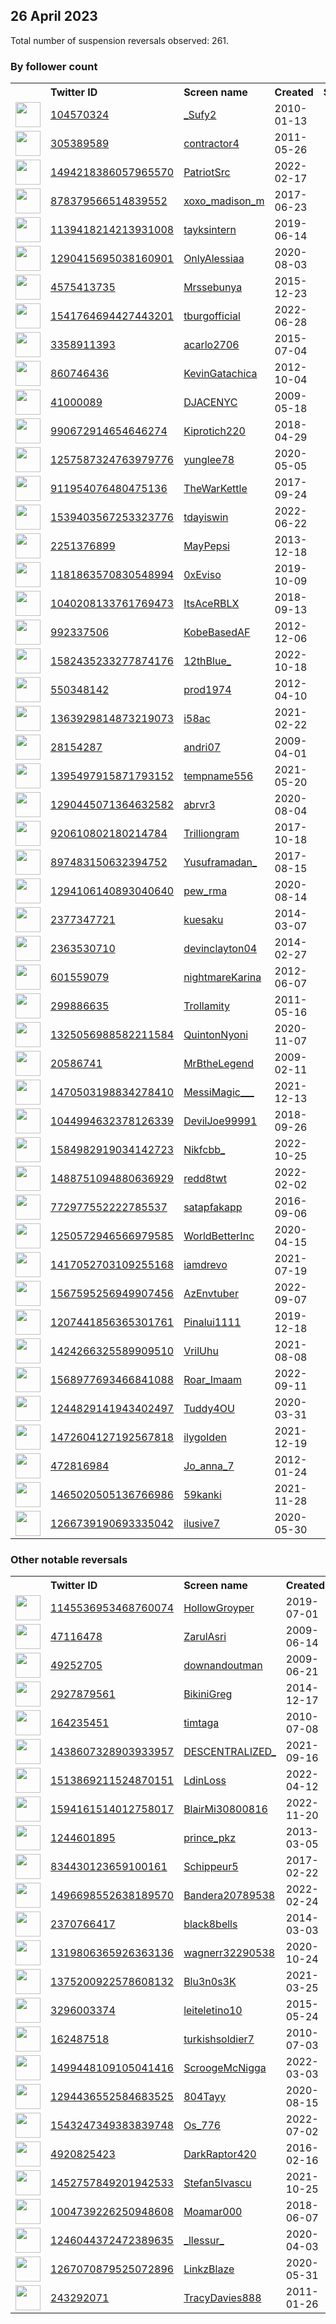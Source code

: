 
## 26 April 2023
Total number of suspension reversals observed: 261.

### By follower count
<table><tr><th></th><th align="left">Twitter ID</th><th align="left">Screen name</th>
<th align="left">Created</th><th align="left">Status</th><th align="left">Suspended</th><th align="left">Followers</th>
<tr><td><a href="https://pbs.twimg.com/profile_images/1354566439726964743/yHLy4h3g_normal.jpg"><img src="https://pbs.twimg.com/profile_images/1354566439726964743/yHLy4h3g_normal.jpg" width="40px" height="40px" align="center"/></a></td><td><a href="https://twitter.com/intent/user?user_id=104570324">104570324</a></td><td><a href="https://twitter.com/_Sufy2">_Sufy2</a></td><td>2010-01-13</td><td align="center"></td><td></td><td>69335</td></tr>
<tr><td><a href="https://pbs.twimg.com/profile_images/1595427436090609665/BiK4KELM_normal.jpg"><img src="https://pbs.twimg.com/profile_images/1595427436090609665/BiK4KELM_normal.jpg" width="40px" height="40px" align="center"/></a></td><td><a href="https://twitter.com/intent/user?user_id=305389589">305389589</a></td><td><a href="https://twitter.com/contractor4">contractor4</a></td><td>2011-05-26</td><td align="center"></td><td>2023-03-28</td><td>33359</td></tr>
<tr><td><a href="https://pbs.twimg.com/profile_images/1532571921287680004/_eP48_gD_normal.jpg"><img src="https://pbs.twimg.com/profile_images/1532571921287680004/_eP48_gD_normal.jpg" width="40px" height="40px" align="center"/></a></td><td><a href="https://twitter.com/intent/user?user_id=1494218386057965570">1494218386057965570</a></td><td><a href="https://twitter.com/PatriotSrc">PatriotSrc</a></td><td>2022-02-17</td><td align="center"></td><td>2022-07-13</td><td>29992</td></tr>
<tr><td><a href="https://pbs.twimg.com/profile_images/1649442869718183937/DQGAp0bw_normal.jpg"><img src="https://pbs.twimg.com/profile_images/1649442869718183937/DQGAp0bw_normal.jpg" width="40px" height="40px" align="center"/></a></td><td><a href="https://twitter.com/intent/user?user_id=878379566514839552">878379566514839552</a></td><td><a href="https://twitter.com/xoxo_madison_m">xoxo_madison_m</a></td><td>2017-06-23</td><td align="center"></td><td>2022-10-24</td><td>27038</td></tr>
<tr><td><a href="https://pbs.twimg.com/profile_images/1642647608337342467/ltIx6cD__normal.jpg"><img src="https://pbs.twimg.com/profile_images/1642647608337342467/ltIx6cD__normal.jpg" width="40px" height="40px" align="center"/></a></td><td><a href="https://twitter.com/intent/user?user_id=1139418214213931008">1139418214213931008</a></td><td><a href="https://twitter.com/tayksintern">tayksintern</a></td><td>2019-06-14</td><td align="center"></td><td></td><td>22893</td></tr>
<tr><td><a href="https://pbs.twimg.com/profile_images/1658316091540799488/B7AM1rMi_normal.jpg"><img src="https://pbs.twimg.com/profile_images/1658316091540799488/B7AM1rMi_normal.jpg" width="40px" height="40px" align="center"/></a></td><td><a href="https://twitter.com/intent/user?user_id=1290415695038160901">1290415695038160901</a></td><td><a href="https://twitter.com/OnlyAlessiaa">OnlyAlessiaa</a></td><td>2020-08-03</td><td align="center"></td><td>2023-03-27</td><td>12019</td></tr>
<tr><td><a href="https://pbs.twimg.com/profile_images/1583393693863739392/Y5qQDIAJ_normal.jpg"><img src="https://pbs.twimg.com/profile_images/1583393693863739392/Y5qQDIAJ_normal.jpg" width="40px" height="40px" align="center"/></a></td><td><a href="https://twitter.com/intent/user?user_id=4575413735">4575413735</a></td><td><a href="https://twitter.com/Mrssebunya">Mrssebunya</a></td><td>2015-12-23</td><td align="center"></td><td>2022-11-21</td><td>8917</td></tr>
<tr><td><a href="https://pbs.twimg.com/profile_images/1542036957294911490/FeXIt8Zy_normal.jpg"><img src="https://pbs.twimg.com/profile_images/1542036957294911490/FeXIt8Zy_normal.jpg" width="40px" height="40px" align="center"/></a></td><td><a href="https://twitter.com/intent/user?user_id=1541764694427443201">1541764694427443201</a></td><td><a href="https://twitter.com/tburgofficial">tburgofficial</a></td><td>2022-06-28</td><td align="center"></td><td>2023-03-26</td><td>6982</td></tr>
<tr><td><a href="https://pbs.twimg.com/profile_images/721296166286204928/tJ07BPIc_normal.jpg"><img src="https://pbs.twimg.com/profile_images/721296166286204928/tJ07BPIc_normal.jpg" width="40px" height="40px" align="center"/></a></td><td><a href="https://twitter.com/intent/user?user_id=3358911393">3358911393</a></td><td><a href="https://twitter.com/acarlo2706">acarlo2706</a></td><td>2015-07-04</td><td align="center"></td><td>2023-04-16</td><td>5133</td></tr>
<tr><td><a href="https://pbs.twimg.com/profile_images/770005787137671168/uJA5dQrZ_normal.jpg"><img src="https://pbs.twimg.com/profile_images/770005787137671168/uJA5dQrZ_normal.jpg" width="40px" height="40px" align="center"/></a></td><td><a href="https://twitter.com/intent/user?user_id=860746436">860746436</a></td><td><a href="https://twitter.com/KevinGatachica">KevinGatachica</a></td><td>2012-10-04</td><td align="center">🚫</td><td></td><td>3920</td></tr>
<tr><td><a href="https://pbs.twimg.com/profile_images/1643567588197187586/R5H36tqt_normal.jpg"><img src="https://pbs.twimg.com/profile_images/1643567588197187586/R5H36tqt_normal.jpg" width="40px" height="40px" align="center"/></a></td><td><a href="https://twitter.com/intent/user?user_id=41000089">41000089</a></td><td><a href="https://twitter.com/DJACENYC">DJACENYC</a></td><td>2009-05-18</td><td align="center"></td><td></td><td>3889</td></tr>
<tr><td><a href="https://pbs.twimg.com/profile_images/1645742654129422336/nBOQVMxW_normal.jpg"><img src="https://pbs.twimg.com/profile_images/1645742654129422336/nBOQVMxW_normal.jpg" width="40px" height="40px" align="center"/></a></td><td><a href="https://twitter.com/intent/user?user_id=990672914654646274">990672914654646274</a></td><td><a href="https://twitter.com/Kiprotich220">Kiprotich220</a></td><td>2018-04-29</td><td align="center"></td><td>2023-02-19</td><td>3041</td></tr>
<tr><td><a href="https://pbs.twimg.com/profile_images/1653769845270368264/by37x8uP_normal.jpg"><img src="https://pbs.twimg.com/profile_images/1653769845270368264/by37x8uP_normal.jpg" width="40px" height="40px" align="center"/></a></td><td><a href="https://twitter.com/intent/user?user_id=1257587324763979776">1257587324763979776</a></td><td><a href="https://twitter.com/yunglee78">yunglee78</a></td><td>2020-05-05</td><td align="center"></td><td>2023-01-16</td><td>2802</td></tr>
<tr><td><a href="https://pbs.twimg.com/profile_images/1096773478525665280/sUZHx15W_normal.png"><img src="https://pbs.twimg.com/profile_images/1096773478525665280/sUZHx15W_normal.png" width="40px" height="40px" align="center"/></a></td><td><a href="https://twitter.com/intent/user?user_id=911954076480475136">911954076480475136</a></td><td><a href="https://twitter.com/TheWarKettle">TheWarKettle</a></td><td>2017-09-24</td><td align="center"></td><td></td><td>2759</td></tr>
<tr><td><a href="https://pbs.twimg.com/profile_images/1655674201901252608/udhnAVPn_normal.png"><img src="https://pbs.twimg.com/profile_images/1655674201901252608/udhnAVPn_normal.png" width="40px" height="40px" align="center"/></a></td><td><a href="https://twitter.com/intent/user?user_id=1539403567253323776">1539403567253323776</a></td><td><a href="https://twitter.com/tdayiswin">tdayiswin</a></td><td>2022-06-22</td><td align="center"></td><td>2023-03-26</td><td>2542</td></tr>
<tr><td><a href="https://pbs.twimg.com/profile_images/811789077989101568/_XLzOH64_normal.jpg"><img src="https://pbs.twimg.com/profile_images/811789077989101568/_XLzOH64_normal.jpg" width="40px" height="40px" align="center"/></a></td><td><a href="https://twitter.com/intent/user?user_id=2251376899">2251376899</a></td><td><a href="https://twitter.com/MayPepsi">MayPepsi</a></td><td>2013-12-18</td><td align="center"></td><td></td><td>2093</td></tr>
<tr><td><a href="https://pbs.twimg.com/profile_images/1595631998764142592/998v4m4G_normal.png"><img src="https://pbs.twimg.com/profile_images/1595631998764142592/998v4m4G_normal.png" width="40px" height="40px" align="center"/></a></td><td><a href="https://twitter.com/intent/user?user_id=1181863570830548994">1181863570830548994</a></td><td><a href="https://twitter.com/0xEviso">0xEviso</a></td><td>2019-10-09</td><td align="center"></td><td>2023-01-20</td><td>1961</td></tr>
<tr><td><a href="https://pbs.twimg.com/profile_images/1647281665943928832/ncIN4poS_normal.jpg"><img src="https://pbs.twimg.com/profile_images/1647281665943928832/ncIN4poS_normal.jpg" width="40px" height="40px" align="center"/></a></td><td><a href="https://twitter.com/intent/user?user_id=1040208133761769473">1040208133761769473</a></td><td><a href="https://twitter.com/ItsAceRBLX">ItsAceRBLX</a></td><td>2018-09-13</td><td align="center"></td><td>2022-11-29</td><td>1955</td></tr>
<tr><td><a href="https://pbs.twimg.com/profile_images/1587595947965616129/DS1lq-OX_normal.jpg"><img src="https://pbs.twimg.com/profile_images/1587595947965616129/DS1lq-OX_normal.jpg" width="40px" height="40px" align="center"/></a></td><td><a href="https://twitter.com/intent/user?user_id=992337506">992337506</a></td><td><a href="https://twitter.com/KobeBasedAF">KobeBasedAF</a></td><td>2012-12-06</td><td align="center"></td><td>2022-12-06</td><td>1666</td></tr>
<tr><td><a href="https://pbs.twimg.com/profile_images/1650936432058310672/e3pkXWbu_normal.jpg"><img src="https://pbs.twimg.com/profile_images/1650936432058310672/e3pkXWbu_normal.jpg" width="40px" height="40px" align="center"/></a></td><td><a href="https://twitter.com/intent/user?user_id=1582435233277874176">1582435233277874176</a></td><td><a href="https://twitter.com/12thBlue_">12thBlue_</a></td><td>2022-10-18</td><td align="center"></td><td>2023-03-22</td><td>1509</td></tr>
<tr><td><a href="https://pbs.twimg.com/profile_images/1635330342906396674/_P3qHp6r_normal.jpg"><img src="https://pbs.twimg.com/profile_images/1635330342906396674/_P3qHp6r_normal.jpg" width="40px" height="40px" align="center"/></a></td><td><a href="https://twitter.com/intent/user?user_id=550348142">550348142</a></td><td><a href="https://twitter.com/prod1974">prod1974</a></td><td>2012-04-10</td><td align="center"></td><td>2023-03-16</td><td>1398</td></tr>
<tr><td><a href="https://pbs.twimg.com/profile_images/1650472174216462337/qHTCRPXo_normal.jpg"><img src="https://pbs.twimg.com/profile_images/1650472174216462337/qHTCRPXo_normal.jpg" width="40px" height="40px" align="center"/></a></td><td><a href="https://twitter.com/intent/user?user_id=1363929814873219073">1363929814873219073</a></td><td><a href="https://twitter.com/i58ac">i58ac</a></td><td>2021-02-22</td><td align="center"></td><td>2023-02-17</td><td>1390</td></tr>
<tr><td><a href="https://pbs.twimg.com/profile_images/1560204397409288192/rvM2MiEw_normal.jpg"><img src="https://pbs.twimg.com/profile_images/1560204397409288192/rvM2MiEw_normal.jpg" width="40px" height="40px" align="center"/></a></td><td><a href="https://twitter.com/intent/user?user_id=28154287">28154287</a></td><td><a href="https://twitter.com/andri07">andri07</a></td><td>2009-04-01</td><td align="center"></td><td>2022-12-31</td><td>1248</td></tr>
<tr><td><a href="https://pbs.twimg.com/profile_images/1657055408266018816/OpHTNMZs_normal.jpg"><img src="https://pbs.twimg.com/profile_images/1657055408266018816/OpHTNMZs_normal.jpg" width="40px" height="40px" align="center"/></a></td><td><a href="https://twitter.com/intent/user?user_id=1395497915871793152">1395497915871793152</a></td><td><a href="https://twitter.com/tempname556">tempname556</a></td><td>2021-05-20</td><td align="center"></td><td></td><td>1152</td></tr>
<tr><td><a href="https://pbs.twimg.com/profile_images/1539502559773306881/1V7u_6PE_normal.jpg"><img src="https://pbs.twimg.com/profile_images/1539502559773306881/1V7u_6PE_normal.jpg" width="40px" height="40px" align="center"/></a></td><td><a href="https://twitter.com/intent/user?user_id=1290445071364632582">1290445071364632582</a></td><td><a href="https://twitter.com/abrvr3">abrvr3</a></td><td>2020-08-04</td><td align="center"></td><td>2022-12-13</td><td>1062</td></tr>
<tr><td><a href="https://pbs.twimg.com/profile_images/1644859152789827586/h7Xag5Nt_normal.jpg"><img src="https://pbs.twimg.com/profile_images/1644859152789827586/h7Xag5Nt_normal.jpg" width="40px" height="40px" align="center"/></a></td><td><a href="https://twitter.com/intent/user?user_id=920610802180214784">920610802180214784</a></td><td><a href="https://twitter.com/Trilliongram">Trilliongram</a></td><td>2017-10-18</td><td align="center"></td><td>2023-03-26</td><td>1032</td></tr>
<tr><td><a href="https://pbs.twimg.com/profile_images/1589349255889801217/8UUJshhl_normal.jpg"><img src="https://pbs.twimg.com/profile_images/1589349255889801217/8UUJshhl_normal.jpg" width="40px" height="40px" align="center"/></a></td><td><a href="https://twitter.com/intent/user?user_id=897483150632394752">897483150632394752</a></td><td><a href="https://twitter.com/Yusuframadan_">Yusuframadan_</a></td><td>2017-08-15</td><td align="center"></td><td>2023-04-02</td><td>923</td></tr>
<tr><td><a href="https://pbs.twimg.com/profile_images/1596019115558580224/43UqjueN_normal.jpg"><img src="https://pbs.twimg.com/profile_images/1596019115558580224/43UqjueN_normal.jpg" width="40px" height="40px" align="center"/></a></td><td><a href="https://twitter.com/intent/user?user_id=1294106140893040640">1294106140893040640</a></td><td><a href="https://twitter.com/pew_rma">pew_rma</a></td><td>2020-08-14</td><td align="center"></td><td>2022-11-27</td><td>881</td></tr>
<tr><td><a href="https://pbs.twimg.com/profile_images/570624975501918208/k3rBTMdX_normal.jpeg"><img src="https://pbs.twimg.com/profile_images/570624975501918208/k3rBTMdX_normal.jpeg" width="40px" height="40px" align="center"/></a></td><td><a href="https://twitter.com/intent/user?user_id=2377347721">2377347721</a></td><td><a href="https://twitter.com/kuesaku">kuesaku</a></td><td>2014-03-07</td><td align="center"></td><td>2023-03-21</td><td>868</td></tr>
<tr><td><a href="https://pbs.twimg.com/profile_images/1604591576373727233/o-0kOIAD_normal.jpg"><img src="https://pbs.twimg.com/profile_images/1604591576373727233/o-0kOIAD_normal.jpg" width="40px" height="40px" align="center"/></a></td><td><a href="https://twitter.com/intent/user?user_id=2363530710">2363530710</a></td><td><a href="https://twitter.com/devinclayton04">devinclayton04</a></td><td>2014-02-27</td><td align="center">🔒</td><td>2023-01-28</td><td>781</td></tr>
<tr><td><a href="https://pbs.twimg.com/profile_images/1649300861057925120/dzYBrijE_normal.jpg"><img src="https://pbs.twimg.com/profile_images/1649300861057925120/dzYBrijE_normal.jpg" width="40px" height="40px" align="center"/></a></td><td><a href="https://twitter.com/intent/user?user_id=601559079">601559079</a></td><td><a href="https://twitter.com/nightmareKarina">nightmareKarina</a></td><td>2012-06-07</td><td align="center">🚫</td><td>2023-03-21</td><td>775</td></tr>
<tr><td><a href="https://pbs.twimg.com/profile_images/1648834644140253185/TWWRrAMb_normal.jpg"><img src="https://pbs.twimg.com/profile_images/1648834644140253185/TWWRrAMb_normal.jpg" width="40px" height="40px" align="center"/></a></td><td><a href="https://twitter.com/intent/user?user_id=299886635">299886635</a></td><td><a href="https://twitter.com/Trollamity">Trollamity</a></td><td>2011-05-16</td><td align="center"></td><td></td><td>721</td></tr>
<tr><td><a href="https://pbs.twimg.com/profile_images/1570113674026655744/FMWnCFL2_normal.jpg"><img src="https://pbs.twimg.com/profile_images/1570113674026655744/FMWnCFL2_normal.jpg" width="40px" height="40px" align="center"/></a></td><td><a href="https://twitter.com/intent/user?user_id=1325056988582211584">1325056988582211584</a></td><td><a href="https://twitter.com/QuintonNyoni">QuintonNyoni</a></td><td>2020-11-07</td><td align="center"></td><td>2023-03-28</td><td>709</td></tr>
<tr><td><a href="https://pbs.twimg.com/profile_images/1650203361822535687/tsvlDvkp_normal.jpg"><img src="https://pbs.twimg.com/profile_images/1650203361822535687/tsvlDvkp_normal.jpg" width="40px" height="40px" align="center"/></a></td><td><a href="https://twitter.com/intent/user?user_id=20586741">20586741</a></td><td><a href="https://twitter.com/MrBtheLegend">MrBtheLegend</a></td><td>2009-02-11</td><td align="center"></td><td>2023-03-27</td><td>698</td></tr>
<tr><td><a href="https://pbs.twimg.com/profile_images/1486037229483053056/dZrGJu8V_normal.jpg"><img src="https://pbs.twimg.com/profile_images/1486037229483053056/dZrGJu8V_normal.jpg" width="40px" height="40px" align="center"/></a></td><td><a href="https://twitter.com/intent/user?user_id=1470503198834278410">1470503198834278410</a></td><td><a href="https://twitter.com/MessiMagic___">MessiMagic___</a></td><td>2021-12-13</td><td align="center"></td><td>2023-03-16</td><td>666</td></tr>
<tr><td><a href="https://pbs.twimg.com/profile_images/1067200942381166600/1yN1KOMG_normal.jpg"><img src="https://pbs.twimg.com/profile_images/1067200942381166600/1yN1KOMG_normal.jpg" width="40px" height="40px" align="center"/></a></td><td><a href="https://twitter.com/intent/user?user_id=1044994632378126339">1044994632378126339</a></td><td><a href="https://twitter.com/DevilJoe99991">DevilJoe99991</a></td><td>2018-09-26</td><td align="center"></td><td>2023-02-08</td><td>664</td></tr>
<tr><td><a href="https://pbs.twimg.com/profile_images/1658979845223903234/vO29VQwT_normal.jpg"><img src="https://pbs.twimg.com/profile_images/1658979845223903234/vO29VQwT_normal.jpg" width="40px" height="40px" align="center"/></a></td><td><a href="https://twitter.com/intent/user?user_id=1584982919034142723">1584982919034142723</a></td><td><a href="https://twitter.com/Nikfcbb_">Nikfcbb_</a></td><td>2022-10-25</td><td align="center"></td><td>2022-12-20</td><td>645</td></tr>
<tr><td><a href="https://pbs.twimg.com/profile_images/1658886090374119426/MjR9rL1a_normal.jpg"><img src="https://pbs.twimg.com/profile_images/1658886090374119426/MjR9rL1a_normal.jpg" width="40px" height="40px" align="center"/></a></td><td><a href="https://twitter.com/intent/user?user_id=1488751094880636929">1488751094880636929</a></td><td><a href="https://twitter.com/redd8twt">redd8twt</a></td><td>2022-02-02</td><td align="center"></td><td>2022-12-17</td><td>641</td></tr>
<tr><td><a href="https://pbs.twimg.com/profile_images/1648674880844443649/3p2XyKAq_normal.jpg"><img src="https://pbs.twimg.com/profile_images/1648674880844443649/3p2XyKAq_normal.jpg" width="40px" height="40px" align="center"/></a></td><td><a href="https://twitter.com/intent/user?user_id=772977552222785537">772977552222785537</a></td><td><a href="https://twitter.com/satapfakapp">satapfakapp</a></td><td>2016-09-06</td><td align="center"></td><td>2023-02-15</td><td>638</td></tr>
<tr><td><a href="https://pbs.twimg.com/profile_images/1392599906058182656/HI7jxKc3_normal.jpg"><img src="https://pbs.twimg.com/profile_images/1392599906058182656/HI7jxKc3_normal.jpg" width="40px" height="40px" align="center"/></a></td><td><a href="https://twitter.com/intent/user?user_id=1250572946566979585">1250572946566979585</a></td><td><a href="https://twitter.com/WorldBetterInc">WorldBetterInc</a></td><td>2020-04-15</td><td align="center"></td><td>2023-03-04</td><td>637</td></tr>
<tr><td><a href="https://pbs.twimg.com/profile_images/1564745943655784449/_HgKwy0__normal.jpg"><img src="https://pbs.twimg.com/profile_images/1564745943655784449/_HgKwy0__normal.jpg" width="40px" height="40px" align="center"/></a></td><td><a href="https://twitter.com/intent/user?user_id=1417052703109255168">1417052703109255168</a></td><td><a href="https://twitter.com/iamdrevo">iamdrevo</a></td><td>2021-07-19</td><td align="center"></td><td>2023-01-01</td><td>575</td></tr>
<tr><td><a href="https://pbs.twimg.com/profile_images/1649604671412097025/wgbxjFCT_normal.jpg"><img src="https://pbs.twimg.com/profile_images/1649604671412097025/wgbxjFCT_normal.jpg" width="40px" height="40px" align="center"/></a></td><td><a href="https://twitter.com/intent/user?user_id=1567595256949907456">1567595256949907456</a></td><td><a href="https://twitter.com/AzEnvtuber">AzEnvtuber</a></td><td>2022-09-07</td><td align="center"></td><td>2023-04-10</td><td>573</td></tr>
<tr><td><a href="https://pbs.twimg.com/profile_images/1265468184469147649/qDI1y3f3_normal.jpg"><img src="https://pbs.twimg.com/profile_images/1265468184469147649/qDI1y3f3_normal.jpg" width="40px" height="40px" align="center"/></a></td><td><a href="https://twitter.com/intent/user?user_id=1207441856365301761">1207441856365301761</a></td><td><a href="https://twitter.com/Pinalui1111">Pinalui1111</a></td><td>2019-12-18</td><td align="center"></td><td></td><td>570</td></tr>
<tr><td><a href="https://pbs.twimg.com/profile_images/1506019597727801354/CmpHx8A4_normal.jpg"><img src="https://pbs.twimg.com/profile_images/1506019597727801354/CmpHx8A4_normal.jpg" width="40px" height="40px" align="center"/></a></td><td><a href="https://twitter.com/intent/user?user_id=1424266325589909510">1424266325589909510</a></td><td><a href="https://twitter.com/VrilUhu">VrilUhu</a></td><td>2021-08-08</td><td align="center"></td><td>2022-06-08</td><td>556</td></tr>
<tr><td><a href="https://pbs.twimg.com/profile_images/1569022698772385792/tOoIU5gb_normal.jpg"><img src="https://pbs.twimg.com/profile_images/1569022698772385792/tOoIU5gb_normal.jpg" width="40px" height="40px" align="center"/></a></td><td><a href="https://twitter.com/intent/user?user_id=1568977693466841088">1568977693466841088</a></td><td><a href="https://twitter.com/Roar_Imaam">Roar_Imaam</a></td><td>2022-09-11</td><td align="center"></td><td>2023-04-22</td><td>548</td></tr>
<tr><td><a href="https://pbs.twimg.com/profile_images/1651607512100085763/nlpvx89w_normal.jpg"><img src="https://pbs.twimg.com/profile_images/1651607512100085763/nlpvx89w_normal.jpg" width="40px" height="40px" align="center"/></a></td><td><a href="https://twitter.com/intent/user?user_id=1244829141943402497">1244829141943402497</a></td><td><a href="https://twitter.com/Tuddy4OU">Tuddy4OU</a></td><td>2020-03-31</td><td align="center"></td><td>2022-12-12</td><td>534</td></tr>
<tr><td><a href="https://pbs.twimg.com/profile_images/1653123221992996871/wUNZ0zgQ_normal.jpg"><img src="https://pbs.twimg.com/profile_images/1653123221992996871/wUNZ0zgQ_normal.jpg" width="40px" height="40px" align="center"/></a></td><td><a href="https://twitter.com/intent/user?user_id=1472604127192567818">1472604127192567818</a></td><td><a href="https://twitter.com/ilygoIden">ilygoIden</a></td><td>2021-12-19</td><td align="center"></td><td>2023-02-11</td><td>514</td></tr>
<tr><td><a href="https://pbs.twimg.com/profile_images/1648791101149437953/yeVQlqbp_normal.jpg"><img src="https://pbs.twimg.com/profile_images/1648791101149437953/yeVQlqbp_normal.jpg" width="40px" height="40px" align="center"/></a></td><td><a href="https://twitter.com/intent/user?user_id=472816984">472816984</a></td><td><a href="https://twitter.com/Jo_anna_7">Jo_anna_7</a></td><td>2012-01-24</td><td align="center"></td><td></td><td>491</td></tr>
<tr><td><a href="https://pbs.twimg.com/profile_images/1658967888898797568/2vakXxGe_normal.jpg"><img src="https://pbs.twimg.com/profile_images/1658967888898797568/2vakXxGe_normal.jpg" width="40px" height="40px" align="center"/></a></td><td><a href="https://twitter.com/intent/user?user_id=1465020505136766986">1465020505136766986</a></td><td><a href="https://twitter.com/59kanki">59kanki</a></td><td>2021-11-28</td><td align="center"></td><td>2022-10-17</td><td>488</td></tr>
<tr><td><a href="https://pbs.twimg.com/profile_images/1657665287955546112/_gNdUynz_normal.jpg"><img src="https://pbs.twimg.com/profile_images/1657665287955546112/_gNdUynz_normal.jpg" width="40px" height="40px" align="center"/></a></td><td><a href="https://twitter.com/intent/user?user_id=1266739190693335042">1266739190693335042</a></td><td><a href="https://twitter.com/ilusive7">ilusive7</a></td><td>2020-05-30</td><td align="center"></td><td>2022-12-10</td><td>477</td></tr>
</table>

### Other notable reversals
<table><tr><th></th><th align="left">Twitter ID</th><th align="left">Screen name</th>
<th align="left">Created</th><th align="left">Status</th><th align="left">Suspended</th><th align="left">Followers</th>
<tr><td><a href="https://pbs.twimg.com/profile_images/1584704603890802688/9sI-17RZ_normal.jpg"><img src="https://pbs.twimg.com/profile_images/1584704603890802688/9sI-17RZ_normal.jpg" width="40px" height="40px" align="center"/></a></td><td><a href="https://twitter.com/intent/user?user_id=1145536953468760074">1145536953468760074</a></td><td><a href="https://twitter.com/HollowGroyper">HollowGroyper</a></td><td>2019-07-01</td><td align="center"></td><td>2022-10-30</td><td>142</td></tr>
<tr><td><a href="https://pbs.twimg.com/profile_images/1521535650951954432/4MIBlGPS_normal.jpg"><img src="https://pbs.twimg.com/profile_images/1521535650951954432/4MIBlGPS_normal.jpg" width="40px" height="40px" align="center"/></a></td><td><a href="https://twitter.com/intent/user?user_id=47116478">47116478</a></td><td><a href="https://twitter.com/ZarulAsri">ZarulAsri</a></td><td>2009-06-14</td><td align="center"></td><td>2023-01-02</td><td>27</td></tr>
<tr><td><a href="https://pbs.twimg.com/profile_images/2102266935/stringless_bass_normal.jpg"><img src="https://pbs.twimg.com/profile_images/2102266935/stringless_bass_normal.jpg" width="40px" height="40px" align="center"/></a></td><td><a href="https://twitter.com/intent/user?user_id=49252705">49252705</a></td><td><a href="https://twitter.com/downandoutman">downandoutman</a></td><td>2009-06-21</td><td align="center"></td><td>2023-04-13</td><td>395</td></tr>
<tr><td><a href="https://pbs.twimg.com/profile_images/1651455698230816768/UgP6TNRa_normal.jpg"><img src="https://pbs.twimg.com/profile_images/1651455698230816768/UgP6TNRa_normal.jpg" width="40px" height="40px" align="center"/></a></td><td><a href="https://twitter.com/intent/user?user_id=2927879561">2927879561</a></td><td><a href="https://twitter.com/BikiniGreg">BikiniGreg</a></td><td>2014-12-17</td><td align="center"></td><td>2023-04-08</td><td>78</td></tr>
<tr><td><a href="https://pbs.twimg.com/profile_images/1447326056990580736/t701T6cr_normal.jpg"><img src="https://pbs.twimg.com/profile_images/1447326056990580736/t701T6cr_normal.jpg" width="40px" height="40px" align="center"/></a></td><td><a href="https://twitter.com/intent/user?user_id=164235451">164235451</a></td><td><a href="https://twitter.com/timtaga">timtaga</a></td><td>2010-07-08</td><td align="center">🔒</td><td>2023-03-09</td><td>55</td></tr>
<tr><td><a href="https://pbs.twimg.com/profile_images/1639518804962099200/u0feeFTS_normal.jpg"><img src="https://pbs.twimg.com/profile_images/1639518804962099200/u0feeFTS_normal.jpg" width="40px" height="40px" align="center"/></a></td><td><a href="https://twitter.com/intent/user?user_id=1438607328903933957">1438607328903933957</a></td><td><a href="https://twitter.com/DESCENTRALIZED_">DESCENTRALIZED_</a></td><td>2021-09-16</td><td align="center"></td><td>2023-01-19</td><td>305</td></tr>
<tr><td><a href="https://pbs.twimg.com/profile_images/1648368533108146181/oBAZOjx5_normal.jpg"><img src="https://pbs.twimg.com/profile_images/1648368533108146181/oBAZOjx5_normal.jpg" width="40px" height="40px" align="center"/></a></td><td><a href="https://twitter.com/intent/user?user_id=1513869211524870151">1513869211524870151</a></td><td><a href="https://twitter.com/LdinLoss">LdinLoss</a></td><td>2022-04-12</td><td align="center">🔒</td><td>2022-12-11</td><td>211</td></tr>
<tr><td><a href="https://pbs.twimg.com/profile_images/1598814534587846665/HE8q59fc_normal.jpg"><img src="https://pbs.twimg.com/profile_images/1598814534587846665/HE8q59fc_normal.jpg" width="40px" height="40px" align="center"/></a></td><td><a href="https://twitter.com/intent/user?user_id=1594161514012758017">1594161514012758017</a></td><td><a href="https://twitter.com/BlairMi30800816">BlairMi30800816</a></td><td>2022-11-20</td><td align="center"></td><td>2022-12-06</td><td>110</td></tr>
<tr><td><a href="https://pbs.twimg.com/profile_images/1636838565811216389/VLQnYUnP_normal.jpg"><img src="https://pbs.twimg.com/profile_images/1636838565811216389/VLQnYUnP_normal.jpg" width="40px" height="40px" align="center"/></a></td><td><a href="https://twitter.com/intent/user?user_id=1244601895">1244601895</a></td><td><a href="https://twitter.com/prince_pkz">prince_pkz</a></td><td>2013-03-05</td><td align="center"></td><td>2023-03-21</td><td>14</td></tr>
<tr><td><a href="https://pbs.twimg.com/profile_images/1652333875526238211/EusUi1aO_normal.jpg"><img src="https://pbs.twimg.com/profile_images/1652333875526238211/EusUi1aO_normal.jpg" width="40px" height="40px" align="center"/></a></td><td><a href="https://twitter.com/intent/user?user_id=834430123659100161">834430123659100161</a></td><td><a href="https://twitter.com/Schippeur5">Schippeur5</a></td><td>2017-02-22</td><td align="center">🔒</td><td>2023-03-28</td><td>5</td></tr>
<tr><td><a href="https://pbs.twimg.com/profile_images/1497212277660991491/8jFs32nk_normal.jpg"><img src="https://pbs.twimg.com/profile_images/1497212277660991491/8jFs32nk_normal.jpg" width="40px" height="40px" align="center"/></a></td><td><a href="https://twitter.com/intent/user?user_id=1496698552638189570">1496698552638189570</a></td><td><a href="https://twitter.com/Bandera20789538">Bandera20789538</a></td><td>2022-02-24</td><td align="center"></td><td>2023-01-21</td><td>0</td></tr>
<tr><td><a href="https://pbs.twimg.com/profile_images/975614848582242304/SLftlpco_normal.jpg"><img src="https://pbs.twimg.com/profile_images/975614848582242304/SLftlpco_normal.jpg" width="40px" height="40px" align="center"/></a></td><td><a href="https://twitter.com/intent/user?user_id=2370766417">2370766417</a></td><td><a href="https://twitter.com/black8bells">black8bells</a></td><td>2014-03-03</td><td align="center"></td><td>2022-12-27</td><td>130</td></tr>
<tr><td><a href="https://abs.twimg.com/sticky/default_profile_images/default_profile_normal.png"><img src="https://abs.twimg.com/sticky/default_profile_images/default_profile_normal.png" width="40px" height="40px" align="center"/></a></td><td><a href="https://twitter.com/intent/user?user_id=1319806365926363136">1319806365926363136</a></td><td><a href="https://twitter.com/wagnerr32290538">wagnerr32290538</a></td><td>2020-10-24</td><td align="center"></td><td>2023-02-04</td><td>2</td></tr>
<tr><td><a href="https://pbs.twimg.com/profile_images/1656736664734031873/wDNQ-dwO_normal.jpg"><img src="https://pbs.twimg.com/profile_images/1656736664734031873/wDNQ-dwO_normal.jpg" width="40px" height="40px" align="center"/></a></td><td><a href="https://twitter.com/intent/user?user_id=1375200922578608132">1375200922578608132</a></td><td><a href="https://twitter.com/Blu3n0s3K">Blu3n0s3K</a></td><td>2021-03-25</td><td align="center"></td><td>2022-10-06</td><td>39</td></tr>
<tr><td><a href="https://pbs.twimg.com/profile_images/1293765940048527361/xmrnsx5Q_normal.jpg"><img src="https://pbs.twimg.com/profile_images/1293765940048527361/xmrnsx5Q_normal.jpg" width="40px" height="40px" align="center"/></a></td><td><a href="https://twitter.com/intent/user?user_id=3296003374">3296003374</a></td><td><a href="https://twitter.com/leiteletino10">leiteletino10</a></td><td>2015-05-24</td><td align="center"></td><td>2022-10-14</td><td>47</td></tr>
<tr><td><a href="https://pbs.twimg.com/profile_images/1573650034628988928/5uV-MwxX_normal.jpg"><img src="https://pbs.twimg.com/profile_images/1573650034628988928/5uV-MwxX_normal.jpg" width="40px" height="40px" align="center"/></a></td><td><a href="https://twitter.com/intent/user?user_id=162487518">162487518</a></td><td><a href="https://twitter.com/turkishsoldier7">turkishsoldier7</a></td><td>2010-07-03</td><td align="center"></td><td>2022-10-09</td><td>17</td></tr>
<tr><td><a href="https://pbs.twimg.com/profile_images/1641906421011709953/UMvZJHwq_normal.jpg"><img src="https://pbs.twimg.com/profile_images/1641906421011709953/UMvZJHwq_normal.jpg" width="40px" height="40px" align="center"/></a></td><td><a href="https://twitter.com/intent/user?user_id=1499448109105041416">1499448109105041416</a></td><td><a href="https://twitter.com/ScroogeMcNigga">ScroogeMcNigga</a></td><td>2022-03-03</td><td align="center"></td><td>2022-11-26</td><td>123</td></tr>
<tr><td><a href="https://pbs.twimg.com/profile_images/1522471888697626625/0f618YR1_normal.jpg"><img src="https://pbs.twimg.com/profile_images/1522471888697626625/0f618YR1_normal.jpg" width="40px" height="40px" align="center"/></a></td><td><a href="https://twitter.com/intent/user?user_id=1294436552584683525">1294436552584683525</a></td><td><a href="https://twitter.com/804Tayy">804Tayy</a></td><td>2020-08-15</td><td align="center"></td><td>2023-03-13</td><td>52</td></tr>
<tr><td><a href="https://pbs.twimg.com/profile_images/1543252119402201088/FgZDzfM6_normal.jpg"><img src="https://pbs.twimg.com/profile_images/1543252119402201088/FgZDzfM6_normal.jpg" width="40px" height="40px" align="center"/></a></td><td><a href="https://twitter.com/intent/user?user_id=1543247349383839748">1543247349383839748</a></td><td><a href="https://twitter.com/Os_776">Os_776</a></td><td>2022-07-02</td><td align="center"></td><td>2023-02-24</td><td>18</td></tr>
<tr><td><a href="https://pbs.twimg.com/profile_images/1362783723075297285/XTMmgkFi_normal.jpg"><img src="https://pbs.twimg.com/profile_images/1362783723075297285/XTMmgkFi_normal.jpg" width="40px" height="40px" align="center"/></a></td><td><a href="https://twitter.com/intent/user?user_id=4920825423">4920825423</a></td><td><a href="https://twitter.com/DarkRaptor420">DarkRaptor420</a></td><td>2016-02-16</td><td align="center"></td><td>2022-11-25</td><td>17</td></tr>
<tr><td><a href="https://pbs.twimg.com/profile_images/1594215421166616577/p1hxiaBq_normal.jpg"><img src="https://pbs.twimg.com/profile_images/1594215421166616577/p1hxiaBq_normal.jpg" width="40px" height="40px" align="center"/></a></td><td><a href="https://twitter.com/intent/user?user_id=1452757849201942533">1452757849201942533</a></td><td><a href="https://twitter.com/Stefan5Ivascu">Stefan5Ivascu</a></td><td>2021-10-25</td><td align="center"></td><td>2023-04-05</td><td>1</td></tr>
<tr><td><a href="https://pbs.twimg.com/profile_images/1628280644886269960/tLtSYlD3_normal.jpg"><img src="https://pbs.twimg.com/profile_images/1628280644886269960/tLtSYlD3_normal.jpg" width="40px" height="40px" align="center"/></a></td><td><a href="https://twitter.com/intent/user?user_id=1004739226250948608">1004739226250948608</a></td><td><a href="https://twitter.com/Moamar000">Moamar000</a></td><td>2018-06-07</td><td align="center"></td><td>2022-12-08</td><td>7</td></tr>
<tr><td><a href="https://pbs.twimg.com/profile_images/1551245754362171394/XKrdRKpt_normal.jpg"><img src="https://pbs.twimg.com/profile_images/1551245754362171394/XKrdRKpt_normal.jpg" width="40px" height="40px" align="center"/></a></td><td><a href="https://twitter.com/intent/user?user_id=1246044372472389635">1246044372472389635</a></td><td><a href="https://twitter.com/_llessur_">_llessur_</a></td><td>2020-04-03</td><td align="center"></td><td>2022-12-13</td><td>24</td></tr>
<tr><td><a href="https://pbs.twimg.com/profile_images/1433222799624073218/cClHXcD2_normal.jpg"><img src="https://pbs.twimg.com/profile_images/1433222799624073218/cClHXcD2_normal.jpg" width="40px" height="40px" align="center"/></a></td><td><a href="https://twitter.com/intent/user?user_id=1267070879525072896">1267070879525072896</a></td><td><a href="https://twitter.com/LinkzBlaze">LinkzBlaze</a></td><td>2020-05-31</td><td align="center"></td><td>2023-02-13</td><td>141</td></tr>
<tr><td><a href="https://abs.twimg.com/sticky/default_profile_images/default_profile_normal.png"><img src="https://abs.twimg.com/sticky/default_profile_images/default_profile_normal.png" width="40px" height="40px" align="center"/></a></td><td><a href="https://twitter.com/intent/user?user_id=243292071">243292071</a></td><td><a href="https://twitter.com/TracyDavies888">TracyDavies888</a></td><td>2011-01-26</td><td align="center"></td><td>2023-03-28</td><td>29</td></tr>
</table>
